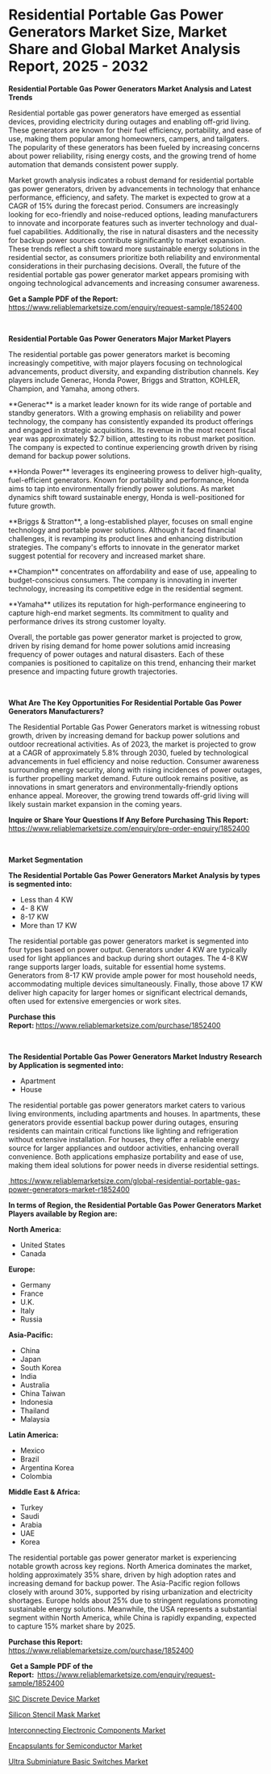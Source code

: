 <p><h1>Residential Portable Gas Power Generators Market Size, Market Share and Global Market Analysis Report, 2025 - 2032</h1></p><p><strong>Residential Portable Gas Power Generators Market Analysis and Latest Trends</strong></p>
<p><p>Residential portable gas power generators have emerged as essential devices, providing electricity during outages and enabling off-grid living. These generators are known for their fuel efficiency, portability, and ease of use, making them popular among homeowners, campers, and tailgaters. The popularity of these generators has been fueled by increasing concerns about power reliability, rising energy costs, and the growing trend of home automation that demands consistent power supply.</p><p>Market growth analysis indicates a robust demand for residential portable gas power generators, driven by advancements in technology that enhance performance, efficiency, and safety. The market is expected to grow at a CAGR of 15% during the forecast period. Consumers are increasingly looking for eco-friendly and noise-reduced options, leading manufacturers to innovate and incorporate features such as inverter technology and dual-fuel capabilities. Additionally, the rise in natural disasters and the necessity for backup power sources contribute significantly to market expansion. These trends reflect a shift toward more sustainable energy solutions in the residential sector, as consumers prioritize both reliability and environmental considerations in their purchasing decisions. Overall, the future of the residential portable gas power generator market appears promising with ongoing technological advancements and increasing consumer awareness.</p></p>
<p><strong>Get a Sample PDF of the Report:&nbsp;</strong> <a href="https://www.reliablemarketsize.com/enquiry/request-sample/1852400?utm_campaign=1898&utm_medium=2&utm_source=Github&utm_content=ia&utm_term=28022025&utm_id=residential-portable-gas-power-generators">https://www.reliablemarketsize.com/enquiry/request-sample/1852400</a></p>
<p>&nbsp;</p>
<p><strong>Residential Portable Gas Power Generators Major Market Players</strong></p>
<p><p>The residential portable gas power generators market is becoming increasingly competitive, with major players focusing on technological advancements, product diversity, and expanding distribution channels. Key players include Generac, Honda Power, Briggs and Stratton, KOHLER, Champion, and Yamaha, among others.</p><p>**Generac** is a market leader known for its wide range of portable and standby generators. With a growing emphasis on reliability and power technology, the company has consistently expanded its product offerings and engaged in strategic acquisitions. Its revenue in the most recent fiscal year was approximately $2.7 billion, attesting to its robust market position. The company is expected to continue experiencing growth driven by rising demand for backup power solutions.</p><p>**Honda Power** leverages its engineering prowess to deliver high-quality, fuel-efficient generators. Known for portability and performance, Honda aims to tap into environmentally friendly power solutions. As market dynamics shift toward sustainable energy, Honda is well-positioned for future growth.</p><p>**Briggs & Stratton**, a long-established player, focuses on small engine technology and portable power solutions. Although it faced financial challenges, it is revamping its product lines and enhancing distribution strategies. The company's efforts to innovate in the generator market suggest potential for recovery and increased market share.</p><p>**Champion** concentrates on affordability and ease of use, appealing to budget-conscious consumers. The company is innovating in inverter technology, increasing its competitive edge in the residential segment.</p><p>**Yamaha** utilizes its reputation for high-performance engineering to capture high-end market segments. Its commitment to quality and performance drives its strong customer loyalty.</p><p>Overall, the portable gas power generator market is projected to grow, driven by rising demand for home power solutions amid increasing frequency of power outages and natural disasters. Each of these companies is positioned to capitalize on this trend, enhancing their market presence and impacting future growth trajectories.</p></p>
<p>&nbsp;</p>
<p><strong>What Are The Key Opportunities For Residential Portable Gas Power Generators Manufacturers?</strong></p>
<p><p>The Residential Portable Gas Power Generators market is witnessing robust growth, driven by increasing demand for backup power solutions and outdoor recreational activities. As of 2023, the market is projected to grow at a CAGR of approximately 5.8% through 2030, fueled by technological advancements in fuel efficiency and noise reduction. Consumer awareness surrounding energy security, along with rising incidences of power outages, is further propelling market demand. Future outlook remains positive, as innovations in smart generators and environmentally-friendly options enhance appeal. Moreover, the growing trend towards off-grid living will likely sustain market expansion in the coming years.</p></p>
<p><strong>Inquire or Share Your Questions If Any Before Purchasing This Report:</strong> <a href="https://www.reliablemarketsize.com/enquiry/pre-order-enquiry/1852400?utm_campaign=1898&utm_medium=2&utm_source=Github&utm_content=ia&utm_term=28022025&utm_id=residential-portable-gas-power-generators">https://www.reliablemarketsize.com/enquiry/pre-order-enquiry/1852400</a></p>
<p>&nbsp;</p>
<p><strong>Market Segmentation</strong></p>
<p><strong>The Residential Portable Gas Power Generators Market Analysis by types is segmented into:</strong></p>
<p><ul><li>Less than 4 KW</li><li>4- 8 KW</li><li>8-17 KW</li><li>More than 17 KW</li></ul></p>
<p><p>The residential portable gas power generators market is segmented into four types based on power output. Generators under 4 KW are typically used for light appliances and backup during short outages. The 4-8 KW range supports larger loads, suitable for essential home systems. Generators from 8-17 KW provide ample power for most household needs, accommodating multiple devices simultaneously. Finally, those above 17 KW deliver high capacity for larger homes or significant electrical demands, often used for extensive emergencies or work sites.</p></p>
<p><strong>Purchase this Report:&nbsp;</strong><a href="https://www.reliablemarketsize.com/purchase/1852400?utm_campaign=1898&utm_medium=2&utm_source=Github&utm_content=ia&utm_term=28022025&utm_id=residential-portable-gas-power-generators">https://www.reliablemarketsize.com/purchase/1852400</a></p>
<p>&nbsp;</p>
<p><strong>The Residential Portable Gas Power Generators Market Industry Research by Application is segmented into:</strong></p>
<p><ul><li>Apartment</li><li>House</li></ul></p>
<p><p>The residential portable gas power generators market caters to various living environments, including apartments and houses. In apartments, these generators provide essential backup power during outages, ensuring residents can maintain critical functions like lighting and refrigeration without extensive installation. For houses, they offer a reliable energy source for larger appliances and outdoor activities, enhancing overall convenience. Both applications emphasize portability and ease of use, making them ideal solutions for power needs in diverse residential settings.</p></p>
<p><a href="https://www.reliablemarketsize.com/global-residential-portable-gas-power-generators-market-r1852400?utm_campaign=1898&utm_medium=2&utm_source=Github&utm_content=ia&utm_term=28022025&utm_id=residential-portable-gas-power-generators">&nbsp;https://www.reliablemarketsize.com/global-residential-portable-gas-power-generators-market-r1852400</a></p>
<p><strong>In terms of Region, the Residential Portable Gas Power Generators Market Players available by Region are:</strong></p>
<p>
    <p> <strong> North America: </strong>
        <ul>
            <li>United States</li>
            <li>Canada</li>
        </ul>
        </p> 
    <p> <strong> Europe: </strong>
        <ul>
            <li>Germany</li>
            <li>France</li>
            <li>U.K.</li>
            <li>Italy</li>
            <li>Russia</li>
        </ul>
        </p> 
    <p> <strong> Asia-Pacific: </strong>
        <ul>
            <li>China</li>
            <li>Japan</li>
            <li>South Korea</li>
            <li>India</li>
            <li>Australia</li>
            <li>China Taiwan</li>
            <li>Indonesia</li>
            <li>Thailand</li>
            <li>Malaysia</li>
        </ul>
        </p> 
    <p> <strong> Latin America: </strong>
        <ul>
            <li>Mexico</li>
            <li>Brazil</li>
            <li>Argentina Korea</li>
            <li>Colombia</li>
        </ul>
        </p> 
    <p> <strong> Middle East & Africa: </strong>
        <ul>
            <li>Turkey</li>
            <li>Saudi</li>
            <li>Arabia</li>
            <li>UAE</li>
            <li>Korea</li>
        </ul>
    </p>
    </p>
<p><p>The residential portable gas power generator market is experiencing notable growth across key regions. North America dominates the market, holding approximately 35% share, driven by high adoption rates and increasing demand for backup power. The Asia-Pacific region follows closely with around 30%, supported by rising urbanization and electricity shortages. Europe holds about 25% due to stringent regulations promoting sustainable energy solutions. Meanwhile, the USA represents a substantial segment within North America, while China is rapidly expanding, expected to capture 15% market share by 2025.</p></p>
<p><strong>Purchase this Report: </strong><a href="https://www.reliablemarketsize.com/purchase/1852400?utm_campaign=1898&utm_medium=2&utm_source=Github&utm_content=ia&utm_term=28022025&utm_id=residential-portable-gas-power-generators">https://www.reliablemarketsize.com/purchase/1852400</a></p>
<p>&nbsp;<strong>Get a Sample PDF of the Report:&nbsp;&nbsp;</strong><a href="https://www.reliablemarketsize.com/enquiry/request-sample/1852400?utm_campaign=1898&utm_medium=2&utm_source=Github&utm_content=ia&utm_term=28022025&utm_id=residential-portable-gas-power-generators">https://www.reliablemarketsize.com/enquiry/request-sample/1852400</a></p>
<p><strong></strong></p>
<p><p><a href="https://github.com/rosalinebhakta48/Market-Research-Report-List-1/blob/main/sic-discrete-device-market.md?utm_campaign=1898&utm_medium=2&utm_source=Github&utm_content=ia&utm_term=28022025&utm_id=residential-portable-gas-power-generators">SIC Discrete Device Market</a></p><p><a href="https://github.com/elvutedipela/Market-Research-Report-List-1/blob/main/silicon-stencil-mask-market.md?utm_campaign=1898&utm_medium=2&utm_source=Github&utm_content=ia&utm_term=28022025&utm_id=residential-portable-gas-power-generators">Silicon Stencil Mask Market</a></p><p><a href="https://github.com/lateshab69/Market-Research-Report-List-1/blob/main/interconnecting-electronic-components-market.md?utm_campaign=1898&utm_medium=2&utm_source=Github&utm_content=ia&utm_term=28022025&utm_id=residential-portable-gas-power-generators">Interconnecting Electronic Components Market</a></p><p><a href="https://github.com/hedbomkrahe/Market-Research-Report-List-1/blob/main/encapsulants-for-semiconductor-market.md?utm_campaign=1898&utm_medium=2&utm_source=Github&utm_content=ia&utm_term=28022025&utm_id=residential-portable-gas-power-generators">Encapsulants for Semiconductor Market</a></p><p><a href="https://github.com/nkbaroga/Market-Research-Report-List-1/blob/main/ultra-subminiature-basic-switches-market.md?utm_campaign=1898&utm_medium=2&utm_source=Github&utm_content=ia&utm_term=28022025&utm_id=residential-portable-gas-power-generators">Ultra Subminiature Basic Switches Market</a></p></p>